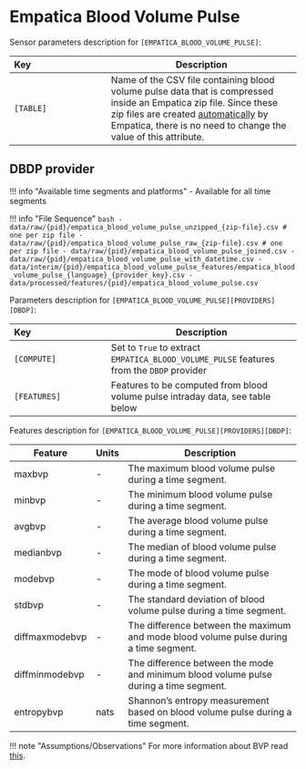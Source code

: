 # Empatica Blood Volume Pulse

Sensor parameters description for `[EMPATICA_BLOOD_VOLUME_PULSE]`:

|Key&nbsp;&nbsp;&nbsp;&nbsp;&nbsp;&nbsp;&nbsp;&nbsp;&nbsp;&nbsp;&nbsp;&nbsp;&nbsp;&nbsp;&nbsp;&nbsp;&nbsp;&nbsp;&nbsp;&nbsp;&nbsp;&nbsp;&nbsp;&nbsp;&nbsp;&nbsp;&nbsp;&nbsp;&nbsp;            | Description |
|----------------|-----------------------------------------------------------------------------------------------------------------------------------
|`[TABLE]`| Name of the CSV file containing blood volume pulse data that is compressed inside an Empatica zip file. Since these zip files are created [automatically](https://support.empatica.com/hc/en-us/articles/201608896-Data-export-and-formatting-from-E4-connect-) by Empatica, there is no need to change the value of this attribute.

## DBDP provider

!!! info "Available time segments and platforms"
    - Available for all time segments

!!! info "File Sequence"
    ```bash
    - data/raw/{pid}/empatica_blood_volume_pulse_unzipped_{zip-file}.csv # one per zip file
    - data/raw/{pid}/empatica_blood_volume_pulse_raw_{zip-file}.csv # one per zip file
    - data/raw/{pid}/empatica_blood_volume_pulse_joined.csv
    - data/raw/{pid}/empatica_blood_volume_pulse_with_datetime.csv
    - data/interim/{pid}/empatica_blood_volume_pulse_features/empatica_blood_volume_pulse_{language}_{provider_key}.csv
    - data/processed/features/{pid}/empatica_blood_volume_pulse.csv
    ```


Parameters description for `[EMPATICA_BLOOD_VOLUME_PULSE][PROVIDERS][DBDP]`:

|Key&nbsp;&nbsp;&nbsp;&nbsp;&nbsp;&nbsp;&nbsp;&nbsp;&nbsp;&nbsp;&nbsp;&nbsp;&nbsp;&nbsp;&nbsp;&nbsp;&nbsp;&nbsp;&nbsp;&nbsp;&nbsp;&nbsp;&nbsp;&nbsp;&nbsp;&nbsp;&nbsp;&nbsp;&nbsp;            | Description |
|----------------|-----------------------------------------------------------------------------------------------------------------------------------
|`[COMPUTE]`  | Set to `True` to extract `EMPATICA_BLOOD_VOLUME_PULSE` features from the `DBDP` provider|
|`[FEATURES]` |         Features to be computed from blood volume pulse intraday data, see table below          |


Features description for `[EMPATICA_BLOOD_VOLUME_PULSE][PROVIDERS][DBDP]`:

|Feature                    |Units          |Description|
|-------------------------- |-------------- |---------------------------|
|maxbvp                      |-     |The maximum blood volume pulse during a time segment.
|minbvp                      |-     |The minimum blood volume pulse during a time segment.
|avgbvp                      |-     |The average blood volume pulse during a time segment.
|medianbvp                   |-     |The median of blood volume pulse during a time segment.
|modebvp                     |-     |The mode of blood volume pulse during a time segment.
|stdbvp                      |-     |The standard deviation of blood volume pulse during a time segment.
|diffmaxmodebvp              |-     |The difference between the maximum and mode blood volume pulse during a time segment.
|diffminmodebvp              |-     |The difference between the mode and minimum blood volume pulse during a time segment.
|entropybvp                  |nats           |Shannon’s entropy measurement based on blood volume pulse during a time segment.

!!! note "Assumptions/Observations"
    For more information about BVP read [this](https://support.empatica.com/hc/en-us/articles/360029719792-E4-data-BVP-expected-signal).